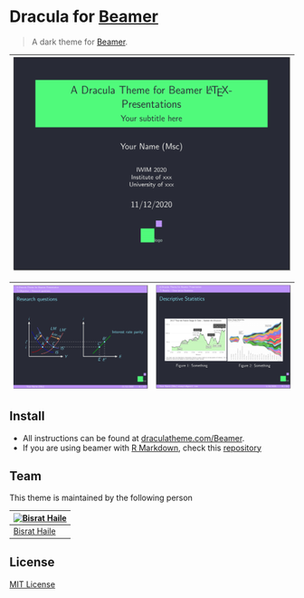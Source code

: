 # Dracula for [Beamer](https://ctan.org/pkg/beamer?lang=en)

> A dark theme for [Beamer](https://ctan.org/pkg/beamer?lang=en).

| ![](Screenshot_1.png)|
|-----------------|


| ![](Screenshot_3.png) | ![](Screenshot_2.png) |
|-----------------|-----------------|

## Install

- All instructions can be found at [draculatheme.com/Beamer](https://draculatheme.com/Beamer).
- If you are using beamer with [R Markdown](https://rmarkdown.rstudio.com/), check this [repository](https://gitlab.com/bsrthyle/dracula-dark-theme-for-r-markdown-beamer)

## Team

This theme is maintained by the following person

[![Bisrat Haile](https://github.com/bsrthyle.png?size=100)](https://github.com/bsrthyle) |
--- |
[Bisrat Haile](https://github.com/bsrthyle) |

## License

[MIT License](./LICENSE)